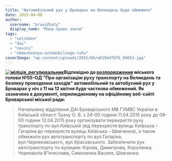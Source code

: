 ```yaml
---
title: "Автомобільний рух у Броварах на Великдень буде обмежено"
date: 2015-04-08
author: 
  username: "pravoZnaty"
  display_name: "Маєш право знати"
tags: 
  - "velikden"
  - "dai"
  - "novini"
  - "obmezhennya-avtomobilnogo-ruhu"
coverImage: "wp-content/uploads/2015/04/e615bdf876_94653.jpg"
---
```


**[![міліція_регулювальник](https://mpz.brovary.org/wp-content/uploads/2015/04/e615bdf876_94653.jpg)](https://mpz.brovary.org/wp-content/uploads/2015/04/e615bdf876_94653.jpg)Відповідно до [розпорядження](http://docs.brovary.org/p25816/07.04.2015/55) міського голови №55-ОД "Про організацію руху транспорту на Великдень та безпеку проведення заходів" автомобільний та автобусний рух у Броварах у ніч з 11 на 12 квітня буде частково обмежений. Як зазначено в документі, оприлюдненому на офіційному веб-сайті Броварської міської ради:**

> Начальнику відділення ДАІ Броварського МВ ГУМВС України в Київській області Трачу О. В. з 24–00 години 11.04.2015 року до 08-00 години 12.04.2015 року організувати перекриття руху транспорту по вул.Київській (від перехрестя вулиць Київська – Гагаріна до перехрестя вулиць Київська – Шевченка), а також обмежити рух автотранспорту по вул.Гагаріна, вул.Черняховського, вул.Красовського. Забезпечити рух автотранспорту по вулицям: Кірова, Димитрова, Короленка, Чорновола В”ячеслава, Симоненка Василя, Шевченка.
